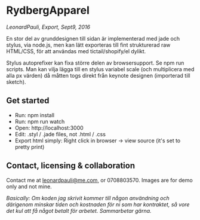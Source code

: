 # RydbergApparel
*LeonardPauli, Export, Sept9, 2016*

En stor del av grunddesignen till sidan är implementerad med jade och stylus, via node.js, men kan lätt exporteras till fint strukturerad raw HTML/CSS, för att användas med tictail/shopify/el dylikt.

Stylus autoprefixer kan fixa större delen av browsersupport. Se npm run scripts. Man kan vilja lägga till en stylus variabel scale (och multiplicera med alla px värden) då måtten togs direkt från keynote designen (importerad till sketch).


## Get started

- Run: npm install
- Run: npm run watch
- Open: http://localhost:3000
- Edit: .styl / .jade files, not .html / .css
- Export html simply: Right click in browser -> view source (it's set to pretty print)


## Contact, licensing & collaboration

Contact me at leonardpauli@me.com, or 0708803570.
Images are for demo only and not mine.

*Basically: Om koden jag skrivit kommer till någon användning och därigenom minskar tiden och kostnaden för ni som har kontraktet, så vore det kul att få något betalt för arbetet. Sammarbetar gärna.*